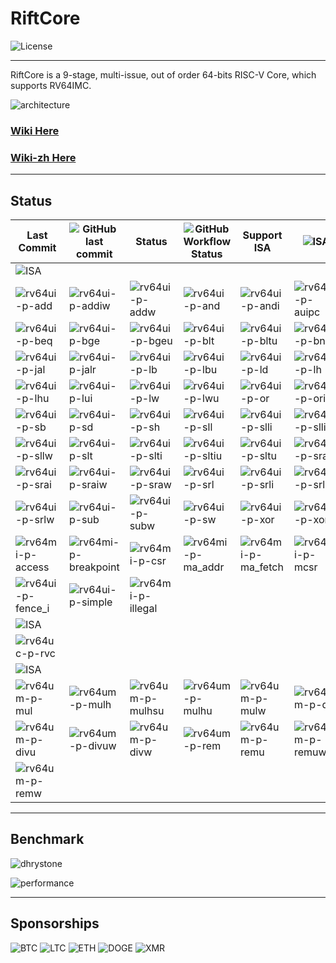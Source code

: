 # RiftCore

![License](https://img.shields.io/github/license/whutddk/RiftCore)



--------------------------------------------

RiftCore is a 9-stage, multi-issue, out of order 64-bits RISC-V Core, which supports RV64IMC.

![architecture](./doc/riftCore%20micro-architecture.png)



### [Wiki Here](https://github.com/whutddk/RiftCore/wiki)
### [Wiki-zh Here](https://gitee.com/whutddk/rift-core/wikis/)


------------------------------------

## Status

|Last Commit|![GitHub last commit](https://img.shields.io/github/last-commit/whutddk/RiftCore)|Status|![GitHub Workflow Status](https://img.shields.io/github/workflow/status/whutddk/RiftCore/CI)|Support ISA|![ISA](https://img.shields.io/badge/ISA-RV64IMC-yellowgreen)|
| --- | --- | --- | --- | --- | --- |
|![ISA](https://img.shields.io/badge/ISA-RV64I-yellowgreen)|
|![rv64ui-p-add](https://img.shields.io/endpoint?style=plastic&url=https%3A%2F%2Fraw.githubusercontent.com%2Fwhutddk%2FRiftCore%2Fgh-pages%2Fdata%2Frv64ui-p-add.json)|![rv64ui-p-addiw](https://img.shields.io/endpoint?style=plastic&url=https%3A%2F%2Fraw.githubusercontent.com%2Fwhutddk%2FRiftCore%2Fgh-pages%2Fdata%2Frv64ui-p-addiw.json)|![rv64ui-p-addw](https://img.shields.io/endpoint?style=plastic&url=https%3A%2F%2Fraw.githubusercontent.com%2Fwhutddk%2FRiftCore%2Fgh-pages%2Fdata%2Frv64ui-p-addw.json)|![rv64ui-p-and](https://img.shields.io/endpoint?style=plastic&url=https%3A%2F%2Fraw.githubusercontent.com%2Fwhutddk%2FRiftCore%2Fgh-pages%2Fdata%2Frv64ui-p-and.json)|![rv64ui-p-andi](https://img.shields.io/endpoint?style=plastic&url=https%3A%2F%2Fraw.githubusercontent.com%2Fwhutddk%2FRiftCore%2Fgh-pages%2Fdata%2Frv64ui-p-andi.json)|![rv64ui-p-auipc](https://img.shields.io/endpoint?style=plastic&url=https%3A%2F%2Fraw.githubusercontent.com%2Fwhutddk%2FRiftCore%2Fgh-pages%2Fdata%2Frv64ui-p-auipc.json)|
|![rv64ui-p-beq](https://img.shields.io/endpoint?style=plastic&url=https%3A%2F%2Fraw.githubusercontent.com%2Fwhutddk%2FRiftCore%2Fgh-pages%2Fdata%2Frv64ui-p-beq.json)|![rv64ui-p-bge](https://img.shields.io/endpoint?style=plastic&url=https%3A%2F%2Fraw.githubusercontent.com%2Fwhutddk%2FRiftCore%2Fgh-pages%2Fdata%2Frv64ui-p-bge.json)|![rv64ui-p-bgeu](https://img.shields.io/endpoint?style=plastic&url=https%3A%2F%2Fraw.githubusercontent.com%2Fwhutddk%2FRiftCore%2Fgh-pages%2Fdata%2Frv64ui-p-bgeu.json)|![rv64ui-p-blt](https://img.shields.io/endpoint?style=plastic&url=https%3A%2F%2Fraw.githubusercontent.com%2Fwhutddk%2FRiftCore%2Fgh-pages%2Fdata%2Frv64ui-p-blt.json)|![rv64ui-p-bltu](https://img.shields.io/endpoint?style=plastic&url=https%3A%2F%2Fraw.githubusercontent.com%2Fwhutddk%2FRiftCore%2Fgh-pages%2Fdata%2Frv64ui-p-bltu.json)|![rv64ui-p-bne](https://img.shields.io/endpoint?style=plastic&url=https%3A%2F%2Fraw.githubusercontent.com%2Fwhutddk%2FRiftCore%2Fgh-pages%2Fdata%2Frv64ui-p-bne.json)|
|![rv64ui-p-jal](https://img.shields.io/endpoint?style=plastic&url=https%3A%2F%2Fraw.githubusercontent.com%2Fwhutddk%2FRiftCore%2Fgh-pages%2Fdata%2Frv64ui-p-jal.json)|![rv64ui-p-jalr](https://img.shields.io/endpoint?style=plastic&url=https%3A%2F%2Fraw.githubusercontent.com%2Fwhutddk%2FRiftCore%2Fgh-pages%2Fdata%2Frv64ui-p-jalr.json)|![rv64ui-p-lb](https://img.shields.io/endpoint?style=plastic&url=https%3A%2F%2Fraw.githubusercontent.com%2Fwhutddk%2FRiftCore%2Fgh-pages%2Fdata%2Frv64ui-p-lb.json)|![rv64ui-p-lbu](https://img.shields.io/endpoint?style=plastic&url=https%3A%2F%2Fraw.githubusercontent.com%2Fwhutddk%2FRiftCore%2Fgh-pages%2Fdata%2Frv64ui-p-lbu.json)|![rv64ui-p-ld](https://img.shields.io/endpoint?style=plastic&url=https%3A%2F%2Fraw.githubusercontent.com%2Fwhutddk%2FRiftCore%2Fgh-pages%2Fdata%2Frv64ui-p-ld.json)|![rv64ui-p-lh](https://img.shields.io/endpoint?style=plastic&url=https%3A%2F%2Fraw.githubusercontent.com%2Fwhutddk%2FRiftCore%2Fgh-pages%2Fdata%2Frv64ui-p-lh.json)|
|![rv64ui-p-lhu](https://img.shields.io/endpoint?style=plastic&url=https%3A%2F%2Fraw.githubusercontent.com%2Fwhutddk%2FRiftCore%2Fgh-pages%2Fdata%2Frv64ui-p-lhu.json)|![rv64ui-p-lui](https://img.shields.io/endpoint?style=plastic&url=https%3A%2F%2Fraw.githubusercontent.com%2Fwhutddk%2FRiftCore%2Fgh-pages%2Fdata%2Frv64ui-p-lui.json)|![rv64ui-p-lw](https://img.shields.io/endpoint?style=plastic&url=https%3A%2F%2Fraw.githubusercontent.com%2Fwhutddk%2FRiftCore%2Fgh-pages%2Fdata%2Frv64ui-p-lw.json)|![rv64ui-p-lwu](https://img.shields.io/endpoint?style=plastic&url=https%3A%2F%2Fraw.githubusercontent.com%2Fwhutddk%2FRiftCore%2Fgh-pages%2Fdata%2Frv64ui-p-lwu.json)|![rv64ui-p-or](https://img.shields.io/endpoint?style=plastic&url=https%3A%2F%2Fraw.githubusercontent.com%2Fwhutddk%2FRiftCore%2Fgh-pages%2Fdata%2Frv64ui-p-or.json)|![rv64ui-p-ori](https://img.shields.io/endpoint?style=plastic&url=https%3A%2F%2Fraw.githubusercontent.com%2Fwhutddk%2FRiftCore%2Fgh-pages%2Fdata%2Frv64ui-p-ori.json)|
|![rv64ui-p-sb](https://img.shields.io/endpoint?style=plastic&url=https%3A%2F%2Fraw.githubusercontent.com%2Fwhutddk%2FRiftCore%2Fgh-pages%2Fdata%2Frv64ui-p-sb.json)|![rv64ui-p-sd](https://img.shields.io/endpoint?style=plastic&url=https%3A%2F%2Fraw.githubusercontent.com%2Fwhutddk%2FRiftCore%2Fgh-pages%2Fdata%2Frv64ui-p-sd.json)|![rv64ui-p-sh](https://img.shields.io/endpoint?style=plastic&url=https%3A%2F%2Fraw.githubusercontent.com%2Fwhutddk%2FRiftCore%2Fgh-pages%2Fdata%2Frv64ui-p-sh.json)|![rv64ui-p-sll](https://img.shields.io/endpoint?style=plastic&url=https%3A%2F%2Fraw.githubusercontent.com%2Fwhutddk%2FRiftCore%2Fgh-pages%2Fdata%2Frv64ui-p-sll.json)|![rv64ui-p-slli](https://img.shields.io/endpoint?style=plastic&url=https%3A%2F%2Fraw.githubusercontent.com%2Fwhutddk%2FRiftCore%2Fgh-pages%2Fdata%2Frv64ui-p-slli.json)|![rv64ui-p-slliw](https://img.shields.io/endpoint?style=plastic&url=https%3A%2F%2Fraw.githubusercontent.com%2Fwhutddk%2FRiftCore%2Fgh-pages%2Fdata%2Frv64ui-p-slliw.json)|
|![rv64ui-p-sllw](https://img.shields.io/endpoint?style=plastic&url=https%3A%2F%2Fraw.githubusercontent.com%2Fwhutddk%2FRiftCore%2Fgh-pages%2Fdata%2Frv64ui-p-sllw.json)|![rv64ui-p-slt](https://img.shields.io/endpoint?style=plastic&url=https%3A%2F%2Fraw.githubusercontent.com%2Fwhutddk%2FRiftCore%2Fgh-pages%2Fdata%2Frv64ui-p-slt.json)|![rv64ui-p-slti](https://img.shields.io/endpoint?style=plastic&url=https%3A%2F%2Fraw.githubusercontent.com%2Fwhutddk%2FRiftCore%2Fgh-pages%2Fdata%2Frv64ui-p-slti.json)|![rv64ui-p-sltiu](https://img.shields.io/endpoint?style=plastic&url=https%3A%2F%2Fraw.githubusercontent.com%2Fwhutddk%2FRiftCore%2Fgh-pages%2Fdata%2Frv64ui-p-sltiu.json)|![rv64ui-p-sltu](https://img.shields.io/endpoint?style=plastic&url=https%3A%2F%2Fraw.githubusercontent.com%2Fwhutddk%2FRiftCore%2Fgh-pages%2Fdata%2Frv64ui-p-sltu.json)|![rv64ui-p-sra](https://img.shields.io/endpoint?style=plastic&url=https%3A%2F%2Fraw.githubusercontent.com%2Fwhutddk%2FRiftCore%2Fgh-pages%2Fdata%2Frv64ui-p-sra.json)|
|![rv64ui-p-srai](https://img.shields.io/endpoint?style=plastic&url=https%3A%2F%2Fraw.githubusercontent.com%2Fwhutddk%2FRiftCore%2Fgh-pages%2Fdata%2Frv64ui-p-srai.json)|![rv64ui-p-sraiw](https://img.shields.io/endpoint?style=plastic&url=https%3A%2F%2Fraw.githubusercontent.com%2Fwhutddk%2FRiftCore%2Fgh-pages%2Fdata%2Frv64ui-p-sraiw.json)|![rv64ui-p-sraw](https://img.shields.io/endpoint?style=plastic&url=https%3A%2F%2Fraw.githubusercontent.com%2Fwhutddk%2FRiftCore%2Fgh-pages%2Fdata%2Frv64ui-p-sraw.json)|![rv64ui-p-srl](https://img.shields.io/endpoint?style=plastic&url=https%3A%2F%2Fraw.githubusercontent.com%2Fwhutddk%2FRiftCore%2Fgh-pages%2Fdata%2Frv64ui-p-srl.json)|![rv64ui-p-srli](https://img.shields.io/endpoint?style=plastic&url=https%3A%2F%2Fraw.githubusercontent.com%2Fwhutddk%2FRiftCore%2Fgh-pages%2Fdata%2Frv64ui-p-srli.json)|![rv64ui-p-srliw](https://img.shields.io/endpoint?style=plastic&url=https%3A%2F%2Fraw.githubusercontent.com%2Fwhutddk%2FRiftCore%2Fgh-pages%2Fdata%2Frv64ui-p-srliw.json)|
|![rv64ui-p-srlw](https://img.shields.io/endpoint?style=plastic&url=https%3A%2F%2Fraw.githubusercontent.com%2Fwhutddk%2FRiftCore%2Fgh-pages%2Fdata%2Frv64ui-p-srlw.json)|![rv64ui-p-sub](https://img.shields.io/endpoint?style=plastic&url=https%3A%2F%2Fraw.githubusercontent.com%2Fwhutddk%2FRiftCore%2Fgh-pages%2Fdata%2Frv64ui-p-sub.json)|![rv64ui-p-subw](https://img.shields.io/endpoint?style=plastic&url=https%3A%2F%2Fraw.githubusercontent.com%2Fwhutddk%2FRiftCore%2Fgh-pages%2Fdata%2Frv64ui-p-subw.json)|![rv64ui-p-sw](https://img.shields.io/endpoint?style=plastic&url=https%3A%2F%2Fraw.githubusercontent.com%2Fwhutddk%2FRiftCore%2Fgh-pages%2Fdata%2Frv64ui-p-sw.json)|![rv64ui-p-xor](https://img.shields.io/endpoint?style=plastic&url=https%3A%2F%2Fraw.githubusercontent.com%2Fwhutddk%2FRiftCore%2Fgh-pages%2Fdata%2Frv64ui-p-xor.json)|![rv64ui-p-xori](https://img.shields.io/endpoint?style=plastic&url=https%3A%2F%2Fraw.githubusercontent.com%2Fwhutddk%2FRiftCore%2Fgh-pages%2Fdata%2Frv64ui-p-xori.json)|
|![rv64mi-p-access](https://img.shields.io/endpoint?style=plastic&url=https%3A%2F%2Fraw.githubusercontent.com%2Fwhutddk%2FRiftCore%2Fgh-pages%2Fdata%2Frv64mi-p-access.json)|![rv64mi-p-breakpoint](https://img.shields.io/endpoint?style=plastic&url=https%3A%2F%2Fraw.githubusercontent.com%2Fwhutddk%2FRiftCore%2Fgh-pages%2Fdata%2Frv64mi-p-breakpoint.json)|![rv64mi-p-csr](https://img.shields.io/endpoint?style=plastic&url=https%3A%2F%2Fraw.githubusercontent.com%2Fwhutddk%2FRiftCore%2Fgh-pages%2Fdata%2Frv64mi-p-csr.json)|![rv64mi-p-ma_addr](https://img.shields.io/endpoint?style=plastic&url=https%3A%2F%2Fraw.githubusercontent.com%2Fwhutddk%2FRiftCore%2Fgh-pages%2Fdata%2Frv64mi-p-ma_addr.json)|![rv64mi-p-ma_fetch](https://img.shields.io/endpoint?style=plastic&url=https%3A%2F%2Fraw.githubusercontent.com%2Fwhutddk%2FRiftCore%2Fgh-pages%2Fdata%2Frv64mi-p-ma_fetch.json)|![rv64mi-p-mcsr](https://img.shields.io/endpoint?style=plastic&url=https%3A%2F%2Fraw.githubusercontent.com%2Fwhutddk%2FRiftCore%2Fgh-pages%2Fdata%2Frv64mi-p-mcsr.json)|
|![rv64ui-p-fence_i](https://img.shields.io/endpoint?style=plastic&url=https%3A%2F%2Fraw.githubusercontent.com%2Fwhutddk%2FRiftCore%2Fgh-pages%2Fdata%2Frv64ui-p-fence_i.json)|![rv64ui-p-simple](https://img.shields.io/endpoint?style=plastic&url=https%3A%2F%2Fraw.githubusercontent.com%2Fwhutddk%2FRiftCore%2Fgh-pages%2Fdata%2Frv64ui-p-simple.json)|![rv64mi-p-illegal](https://img.shields.io/endpoint?style=plastic&url=https%3A%2F%2Fraw.githubusercontent.com%2Fwhutddk%2FRiftCore%2Fgh-pages%2Fdata%2Frv64mi-p-illegal.json)|
|![ISA](https://img.shields.io/badge/ISA-RV64C-yellowgreen)|
|![rv64uc-p-rvc](https://img.shields.io/endpoint?style=plastic&url=https%3A%2F%2Fraw.githubusercontent.com%2Fwhutddk%2FRiftCore%2Fgh-pages%2Fdata%2Frv64uc-p-rvc.json)|
|![ISA](https://img.shields.io/badge/ISA-RV64M-yellowgreen)|
|![rv64um-p-mul](https://img.shields.io/endpoint?style=plastic&url=https%3A%2F%2Fraw.githubusercontent.com%2Fwhutddk%2FRiftCore%2Fgh-pages%2Fdata%2Frv64um-p-mul.json)|![rv64um-p-mulh](https://img.shields.io/endpoint?style=plastic&url=https%3A%2F%2Fraw.githubusercontent.com%2Fwhutddk%2FRiftCore%2Fgh-pages%2Fdata%2Frv64um-p-mulh.json)|![rv64um-p-mulhsu](https://img.shields.io/endpoint?style=plastic&url=https%3A%2F%2Fraw.githubusercontent.com%2Fwhutddk%2FRiftCore%2Fgh-pages%2Fdata%2Frv64um-p-mulhsu.json)|![rv64um-p-mulhu](https://img.shields.io/endpoint?style=plastic&url=https%3A%2F%2Fraw.githubusercontent.com%2Fwhutddk%2FRiftCore%2Fgh-pages%2Fdata%2Frv64um-p-mulhu.json)|![rv64um-p-mulw](https://img.shields.io/endpoint?style=plastic&url=https%3A%2F%2Fraw.githubusercontent.com%2Fwhutddk%2FRiftCore%2Fgh-pages%2Fdata%2Frv64um-p-mulw.json)|![rv64um-p-div](https://img.shields.io/endpoint?style=plastic&url=https%3A%2F%2Fraw.githubusercontent.com%2Fwhutddk%2FRiftCore%2Fgh-pages%2Fdata%2Frv64um-p-div.json)|
|![rv64um-p-divu](https://img.shields.io/endpoint?style=plastic&url=https%3A%2F%2Fraw.githubusercontent.com%2Fwhutddk%2FRiftCore%2Fgh-pages%2Fdata%2Frv64um-p-divu.json)|![rv64um-p-divuw](https://img.shields.io/endpoint?style=plastic&url=https%3A%2F%2Fraw.githubusercontent.com%2Fwhutddk%2FRiftCore%2Fgh-pages%2Fdata%2Frv64um-p-divuw.json)|![rv64um-p-divw](https://img.shields.io/endpoint?style=plastic&url=https%3A%2F%2Fraw.githubusercontent.com%2Fwhutddk%2FRiftCore%2Fgh-pages%2Fdata%2Frv64um-p-divw.json)|![rv64um-p-rem](https://img.shields.io/endpoint?style=plastic&url=https%3A%2F%2Fraw.githubusercontent.com%2Fwhutddk%2FRiftCore%2Fgh-pages%2Fdata%2Frv64um-p-rem.json)|![rv64um-p-remu](https://img.shields.io/endpoint?style=plastic&url=https%3A%2F%2Fraw.githubusercontent.com%2Fwhutddk%2FRiftCore%2Fgh-pages%2Fdata%2Frv64um-p-remu.json)|![rv64um-p-remuw](https://img.shields.io/endpoint?style=plastic&url=https%3A%2F%2Fraw.githubusercontent.com%2Fwhutddk%2FRiftCore%2Fgh-pages%2Fdata%2Frv64um-p-remuw.json)|
|![rv64um-p-remw](https://img.shields.io/endpoint?style=plastic&url=https%3A%2F%2Fraw.githubusercontent.com%2Fwhutddk%2FRiftCore%2Fgh-pages%2Fdata%2Frv64um-p-remw.json)|


------------------------------------

## Benchmark

![dhrystone](https://img.shields.io/endpoint?style=plastic&url=https%3A%2F%2Fraw.githubusercontent.com%2Fwhutddk%2FRiftCore%2Fgh-pages%2Fdata%2Fdhrystone.json)

![performance](https://github.com/whutddk/RiftCore/raw/gh-pages/data/performance.png)


------------------------------------

## Sponsorships

![BTC](https://img.shields.io/badge/BTC-124egseDMD983etDrsAzUnXvi6twpWtjLd-orange)
![LTC](https://img.shields.io/badge/LTC-LakQ8AL2JeLGKmjanYrpq6Hq7fW4NySXYA-green)
![ETH](https://img.shields.io/badge/ETH-0x2f8aeb5f9dfe2936632f47363a42d7f71810c62b-lightgrey)
![DOGE](https://img.shields.io/badge/DOGE-DJSv3BgtfPtjc3LzL5PaooAvs9xn8n4tbX-blue)
![XMR](https://img.shields.io/badge/XMR-43xzb6WgP7gNRDj9WDzCAybFCfNSXbAZsdkzfYQZw5eF83bFpsFDq7T4HA8wkRdP9oJ3wrEPbWA1F6s3odsAwtUPSVZpPfW-yellow)



